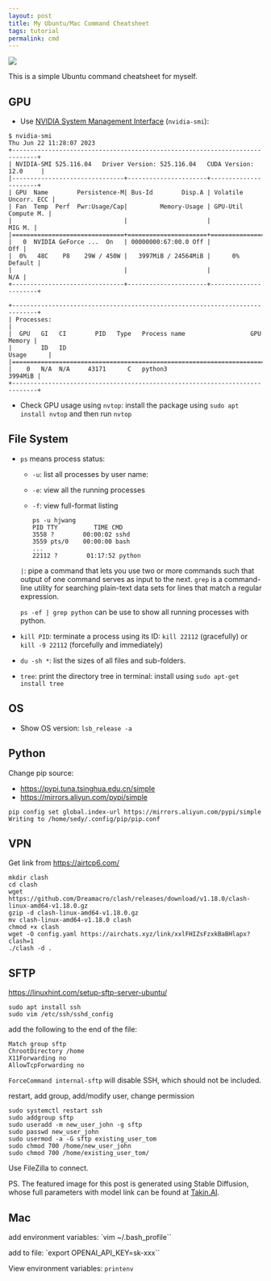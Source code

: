 ```yaml
---
layout: post
title: My Ubuntu/Mac Command Cheatsheet
tags: tutorial
permalink: cmd
---
```


<img class="mx-auto" src="https://replicable-assets-prod.s3.eu-north-1.amazonaws.com/7ad0ac49b1ed1be7aec8bcd83567bbf73e873f0f83d6e02a35d8ae1ec125e192.png">

This is a simple Ubuntu command cheatsheet for myself.


## GPU

- Use [NVIDIA System Management Interface](https://developer.nvidia.com/nvidia-system-management-interface) (`nvidia-smi`):

```
$ nvidia-smi
Thu Jun 22 11:28:07 2023       
+-----------------------------------------------------------------------------+
| NVIDIA-SMI 525.116.04   Driver Version: 525.116.04   CUDA Version: 12.0     |
|-------------------------------+----------------------+----------------------+
| GPU  Name        Persistence-M| Bus-Id        Disp.A | Volatile Uncorr. ECC |
| Fan  Temp  Perf  Pwr:Usage/Cap|         Memory-Usage | GPU-Util  Compute M. |
|                               |                      |               MIG M. |
|===============================+======================+======================|
|   0  NVIDIA GeForce ...  On   | 00000000:67:00.0 Off |                  Off |
|  0%   48C    P8    29W / 450W |   3997MiB / 24564MiB |      0%      Default |
|                               |                      |                  N/A |
+-------------------------------+----------------------+----------------------+
                                                                               
+-----------------------------------------------------------------------------+
| Processes:                                                                  |
|  GPU   GI   CI        PID   Type   Process name                  GPU Memory |
|        ID   ID                                                   Usage      |
|=============================================================================|
|    0   N/A  N/A     43171      C   python3                          3994MiB |
+-----------------------------------------------------------------------------+
```

- Check GPU usage using `nvtop`: install the package using `sudo apt install nvtop` and then run `nvtop`

## File System

- `ps` means process status:

    - `-u`: list all processes by user name:
    - `-e`: view all the running processes 
    - `-f`: view full-format listing

        ```
        ps -u hjwang
        PID TTY          TIME CMD
        3558 ?        00:00:02 sshd
        3559 pts/0    00:00:00 bash
        ...
        22112 ?        01:17:52 python
        ```

    `|`: pipe a command that lets you use two or more commands such that output of one command serves as input to the next. `grep` is a command-line utility for searching plain-text data sets for lines that match a regular expression.

    `ps -ef | grep python` can be use to show all running processes with python.

- `kill PID`: terminate a process using its ID: `kill 22112` (gracefully) or `kill -9 22112` (forcefully and immediately)
- `du -sh *`: list the sizes of all files and sub-folders.
- `tree`: print the directory tree in terminal: install using `sudo apt-get install tree`

## OS

- Show OS version: `lsb_release -a`

## Python

Change pip source:
- https://pypi.tuna.tsinghua.edu.cn/simple
- https://mirrors.aliyun.com/pypi/simple

```
pip config set global.index-url https://mirrors.aliyun.com/pypi/simple
Writing to /home/sedy/.config/pip/pip.conf
```

## VPN

Get link from https://airtcp6.com/
```
mkdir clash
cd clash
wget https://github.com/Dreamacro/clash/releases/download/v1.18.0/clash-linux-amd64-v1.18.0.gz
gzip -d clash-linux-amd64-v1.18.0.gz
mv clash-linux-amd64-v1.18.0 clash
chmod +x clash
wget -O config.yaml https://airchats.xyz/link/xxlFHIZsFzxkBaBHlapx?clash=1
./clash -d .
```

## SFTP

https://linuxhint.com/setup-sftp-server-ubuntu/

```
sudo apt install ssh
sudo vim /etc/ssh/sshd_config
```

add the following to the end of the file:

```
Match group sftp
ChrootDirectory /home
X11Forwarding no
AllowTcpForwarding no
``````
`ForceCommand internal-sftp` will disable SSH, which should not be included. 

restart, add group, add/modify user, change permission
```
sudo systemctl restart ssh
sudo addgroup sftp
sudo useradd -m new_user_john -g sftp
sudo passwd new_user_john
sudo usermod -a -G sftp existing_user_tom
sudo chmod 700 /home/new_user_john
sudo chmod 700 /home/existing_user_tom/
```

Use FileZilla to connect.

PS. The featured image for this post is generated using Stable Diffusion, whose full parameters with model link can be found at [Takin.AI](https://takin.ai/asset/6455aafde6c67aa57c19da16).

## Mac

add environment variables: `vim ~/.bash_profile``


add to file: `export OPENAI_API_KEY=sk-xxx``

View environment variables: `printenv`

